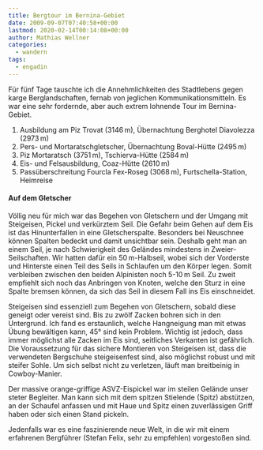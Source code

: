 ```yaml
---
title: Bergtour im Bernina-Gebiet
date: 2009-09-07T07:40:58+00:00
lastmod: 2020-02-14T00:14:08+00:00
author: Mathias Wellner
categories:
  - wandern
tags:
  - engadin
---
```

Für fünf Tage tauschte ich die Annehmlichkeiten des Stadtlebens gegen karge Berglandschaften, fernab von jeglichen Kommunikationsmitteln. Es war eine sehr fordernde, aber auch extrem lohnende Tour im Bernina-Gebiet. 
<!--more-->

  1. Ausbildung am Piz Trovat (3146&thinsp;m), Übernachtung Berghotel Diavolezza (2973&thinsp;m)
  2. Pers- und Mortaratschgletscher, Übernachtung Boval-Hütte (2495&thinsp;m)
  3. Piz Mortaratsch (3751&thinsp;m), Tschierva-Hütte (2584&thinsp;m)
  4. Eis- und Felsausbildung, Coaz-Hütte (2610&thinsp;m)
  5. Passüberschreitung Fourcla Fex-Roseg (3068&thinsp;m), Furtschella-Station, Heimreise

#### Auf dem Gletscher

Völlig neu für mich war das Begehen von Gletschern und der Umgang mit Steigeisen, Pickel und verkürztem Seil. Die Gefahr beim Gehen auf dem Eis ist das Hinunterfallen in eine Gletscherspalte. Besonders bei Neuschnee können Spalten bedeckt und damit unsichtbar sein. Deshalb geht man an einem Seil, je nach Schwierigkeit des Geländes mindestens in Zweier-Seilschaften. Wir hatten dafür ein 50&thinsp;m-Halbseil, wobei sich der Vorderste und Hinterste einen Teil des Seils in Schlaufen um den Körper legen. Somit verbleiben zwischen den beiden Alpinisten noch 5-10&thinsp;m Seil. Zu zweit empfiehlt sich noch das Anbringen von Knoten, welche den Sturz in eine Spalte bremsen können, da sich das Seil in diesem Fall ins Eis einschneidet. 

Steigeisen sind essenziell zum Begehen von Gletschern, sobald diese geneigt oder vereist sind. Bis zu zwölf Zacken bohren sich in den Untergrund. Ich fand es erstaunlich, welche Hangneigung man mit etwas Übung bewältigen kann, 45° sind kein Problem. Wichtig ist jedoch, dass immer möglichst alle Zacken im Eis sind, seitliches Verkanten ist gefährlich. Die Voraussetzung für das sichere Montieren von Steigeisen ist, dass die verwendeten Bergschuhe steigeisenfest sind, also möglichst robust und mit steifer Sohle. Um sich selbst nicht zu verletzen, läuft man breitbeinig in Cowboy-Manier. 

Der massive orange-griffige ASVZ-Eispickel war im steilen Gelände unser steter Begleiter. Man kann sich mit dem spitzen Stielende (Spitz) abstützen, an der Schaufel anfassen und mit Haue und Spitz einen zuverlässigen Griff haben oder sich einen Stand pickeln. 

Jedenfalls war es eine faszinierende neue Welt, in die wir mit einem erfahrenen Bergführer (Stefan Felix, sehr zu empfehlen) vorgestoßen sind.
